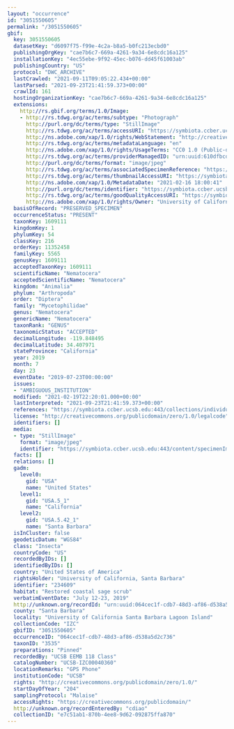 ```yaml
---
layout: "occurrence"
id: "3051550605"
permalink: "/3051550605"
gbif:
  key: 3051550605
  datasetKey: "d6097f75-f99e-4c2a-b8a5-b0fc213ecbd0"
  publishingOrgKey: "cae7b6c7-669a-4261-9a34-6e8cdc16a125"
  installationKey: "4ec55ebe-9f92-45ec-b076-dd45f61003ab"
  publishingCountry: "US"
  protocol: "DWC_ARCHIVE"
  lastCrawled: "2021-09-11T09:05:22.434+00:00"
  lastParsed: "2021-09-23T21:41:59.373+00:00"
  crawlId: 161
  hostingOrganizationKey: "cae7b6c7-669a-4261-9a34-6e8cdc16a125"
  extensions:
    http://rs.gbif.org/terms/1.0/Image:
    - http://rs.tdwg.org/ac/terms/subtype: "Photograph"
      http://purl.org/dc/terms/type: "StillImage"
      http://rs.tdwg.org/ac/terms/accessURI: "https://symbiota.ccber.ucsb.edu:443/content/specimenImages/UCSB_IZC/UCSB-IZC00040/UCSB-IZC00040360_lg.jpg"
      http://ns.adobe.com/xap/1.0/rights/WebStatement: "http://creativecommons.org/publicdomain/zero/1.0/"
      http://rs.tdwg.org/ac/terms/metadataLanguage: "en"
      http://ns.adobe.com/xap/1.0/rights/UsageTerms: "CC0 1.0 (Public-domain)"
      http://rs.tdwg.org/ac/terms/providerManagedID: "urn:uuid:610dfbcd-de60-4374-aa93-db217a6950e9"
      http://purl.org/dc/terms/format: "image/jpeg"
      http://rs.tdwg.org/ac/terms/associatedSpecimenReference: "https://symbiota.ccber.ucsb.edu:443/collections/individual/index.php?occid=234609"
      http://rs.tdwg.org/ac/terms/thumbnailAccessURI: "https://symbiota.ccber.ucsb.edu:443/content/specimenImages/UCSB_IZC/UCSB-IZC00040/UCSB-IZC00040360_tn.jpg"
      http://ns.adobe.com/xap/1.0/MetadataDate: "2021-02-16 18:00:41"
      http://purl.org/dc/terms/identifier: "https://symbiota.ccber.ucsb.edu:443/content/specimenImages/UCSB_IZC/UCSB-IZC00040/UCSB-IZC00040360_lg.jpg"
      http://rs.tdwg.org/ac/terms/goodQualityAccessURI: "https://symbiota.ccber.ucsb.edu:443/content/specimenImages/UCSB_IZC/UCSB-IZC00040/UCSB-IZC00040360.jpg"
      http://ns.adobe.com/xap/1.0/rights/Owner: "University of California, Santa Barbara"
  basisOfRecord: "PRESERVED_SPECIMEN"
  occurrenceStatus: "PRESENT"
  taxonKey: 1609111
  kingdomKey: 1
  phylumKey: 54
  classKey: 216
  orderKey: 11352458
  familyKey: 5565
  genusKey: 1609111
  acceptedTaxonKey: 1609111
  scientificName: "Nematocera"
  acceptedScientificName: "Nematocera"
  kingdom: "Animalia"
  phylum: "Arthropoda"
  order: "Diptera"
  family: "Mycetophilidae"
  genus: "Nematocera"
  genericName: "Nematocera"
  taxonRank: "GENUS"
  taxonomicStatus: "ACCEPTED"
  decimalLongitude: -119.848495
  decimalLatitude: 34.407971
  stateProvince: "California"
  year: 2019
  month: 7
  day: 23
  eventDate: "2019-07-23T00:00:00"
  issues:
  - "AMBIGUOUS_INSTITUTION"
  modified: "2021-02-19T22:20:01.000+00:00"
  lastInterpreted: "2021-09-23T21:41:59.373+00:00"
  references: "https://symbiota.ccber.ucsb.edu:443/collections/individual/index.php?occid=234609"
  license: "http://creativecommons.org/publicdomain/zero/1.0/legalcode"
  identifiers: []
  media:
  - type: "StillImage"
    format: "image/jpeg"
    identifier: "https://symbiota.ccber.ucsb.edu:443/content/specimenImages/UCSB_IZC/UCSB-IZC00040/UCSB-IZC00040360_lg.jpg"
  facts: []
  relations: []
  gadm:
    level0:
      gid: "USA"
      name: "United States"
    level1:
      gid: "USA.5_1"
      name: "California"
    level2:
      gid: "USA.5.42_1"
      name: "Santa Barbara"
  isInCluster: false
  geodeticDatum: "WGS84"
  class: "Insecta"
  countryCode: "US"
  recordedByIDs: []
  identifiedByIDs: []
  country: "United States of America"
  rightsHolder: "University of California, Santa Barbara"
  identifier: "234609"
  habitat: "Restored coastal sage scrub"
  verbatimEventDate: "July 12-23, 2019"
  http://unknown.org/recordId: "urn:uuid:064cec1f-cdb7-48d3-af86-d538a5d2c736"
  county: "Santa Barbara"
  locality: "University of California Santa Barbara Lagoon Island"
  collectionCode: "IZC"
  gbifID: "3051550605"
  occurrenceID: "064cec1f-cdb7-48d3-af86-d538a5d2c736"
  taxonID: "3535"
  preparations: "Pinned"
  recordedBy: "UCSB EEMB 118 Class"
  catalogNumber: "UCSB-IZC00040360"
  locationRemarks: "GPS Phone"
  institutionCode: "UCSB"
  rights: "http://creativecommons.org/publicdomain/zero/1.0/"
  startDayOfYear: "204"
  samplingProtocol: "Malaise"
  accessRights: "https://creativecommons.org/publicdomain/"
  http://unknown.org/recordEnteredBy: "cdiao"
  collectionID: "e7c51ab1-870b-4ee8-9d62-092875ffa870"
---
```

